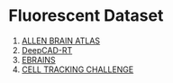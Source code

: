 # Fluorescent Dataset

1. [ALLEN BRAIN ATLAS](https://allensdk.readthedocs.io/en/latest/index.html)
2. [DeepCAD-RT](https://cabooster.github.io/DeepCAD-RT/Datasets/)
3. [EBRAINS](https://www.ebrains.eu/data/find-data)
4. [CELL TRACKING CHALLENGE](http://celltrackingchallenge.net/)


